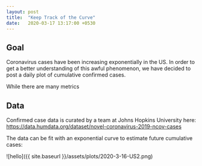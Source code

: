```yaml
---
layout: post
title:  "Keep Track of the Curve"
date:   2020-03-17 13:17:00 +0530
---
```



## Goal
Coronavirus cases have been increasing exponentially in the US. In order to get a better understanding of this awful phenomenon, we have decided to post a daily plot of cumulative confirmed cases.

While there are many metrics

## Data
Confirmed case data is curated by a team at Johns Hopkins University here: https://data.humdata.org/dataset/novel-coronavirus-2019-ncov-cases

The data can be fit with an exponential curve to estimate future cumulative cases:

![hello]({{ site.baseurl }}/assets/plots/2020-3-16-US2.png)
